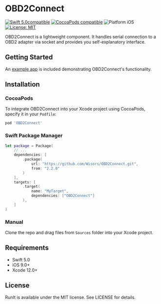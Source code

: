 # OBD2Connect

<p align="left">
<a href="https://developer.apple.com/swift"><img src="https://img.shields.io/badge/Swift_5.0-compatible-4BC51D.svg?style=flat" alt="Swift 5.0compatible" /></a>
<a href="https://cocoapods.org/pods/obd2connect"><img src="https://img.shields.io/badge/pod-2.2.0-blue.svg" alt="CocoaPods compatible" /></a>
<img src="https://img.shields.io/badge/platform-iOS-blue.svg?style=flat" alt="Platform iOS" />
<a href="https://raw.githubusercontent.com/Wisors/OBD2Connect/master/LICENSE"><img src="http://img.shields.io/badge/license-MIT-blue.svg?style=flat" alt="License: MIT" /></a>
</p>

OBD2Connect is a lightweight component. It handles serial connection to a OBD2 adapter via socket and provides you self-explanatory interface.

## Getting Started

An [example app](Demo) is included demonstrating OBD2Connect's functionality.

## Installation

### CocoaPods

To integrate OBD2Connect into your Xcode project using CocoaPods, specify it in your `Podfile`:

```ruby
pod 'OBD2Connect'
```

### Swift Package Manager

```swift
let package = Package(
    // ...
    dependencies: [
        .package(
            url: "https://github.com/Wisors/OBD2Connect.git",
            from: "2.2.0"
        )
    ],
    targets: [
        .target(
            name: "MyTarget",
            dependencies: ["OBD2Connect"]
        ),
    ]
)
```

### Manual

Clone the repo and drag files from `Sources` folder into your Xcode project.

## Requirements

- Swift 5.0
- iOS 9.0+
- Xcode 12.0+

## License

RunIt is available under the MIT license. See LICENSE for details.
